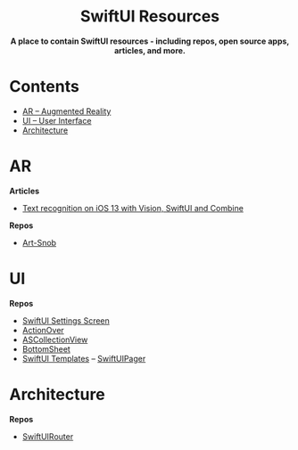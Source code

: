 <h1 align="center">SwiftUI Resources</h1>
<div align="center"><strong>A place to contain SwiftUI resources - including repos, open source apps, articles, and more.</strong></div>

# Contents
- [AR – Augmented Reality](#ar)
- [UI – User Interface](#ui)
- [Architecture](#architecture)


# AR
**Articles**
- [Text recognition on iOS 13 with Vision, SwiftUI and Combine](https://martinmitrevski.com/2019/06/16/text-recognition-on-ios-13-with-vision-swiftui-and-combine/)

**Repos**
- [Art-Snob](https://github.com/cammyp/Art-Snob)

# UI
**Repos**
- [SwiftUI Settings Screen](https://github.com/rudrankriyam/SwiftUI-Settings-Screen)
- [ActionOver](https://github.com/AndreaMiotto/ActionOver)
- [ASCollectionView](https://github.com/apptekstudios/ASCollectionView)
- [BottomSheet](https://github.com/weitieda/BottomSheet)
- [SwiftUI Templates](https://github.com/malach1/SwiftUI_Templates)
– [SwiftUIPager](https://github.com/fermoya/SwiftUIPager)

# Architecture
**Repos**
- [SwiftUIRouter](https://github.com/frzi/SwiftUIRouter)
